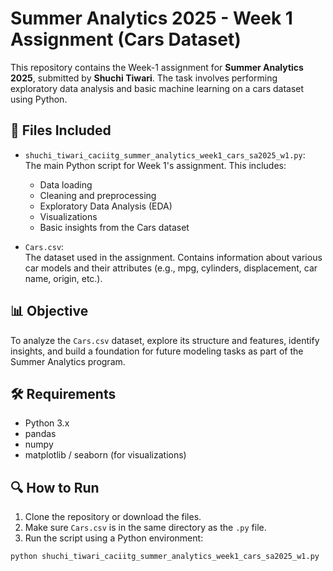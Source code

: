 # Summer Analytics 2025 - Week 1 Assignment (Cars Dataset)

This repository contains the Week-1 assignment for **Summer Analytics 2025**, submitted by **Shuchi Tiwari**. The task involves performing exploratory data analysis and basic machine learning on a cars dataset using Python.

## 📂 Files Included

- `shuchi_tiwari_caciitg_summer_analytics_week1_cars_sa2025_w1.py`:  
  The main Python script for Week 1's assignment. This includes:
  - Data loading
  - Cleaning and preprocessing
  - Exploratory Data Analysis (EDA)
  - Visualizations
  - Basic insights from the Cars dataset

- `Cars.csv`:  
  The dataset used in the assignment. Contains information about various car models and their attributes (e.g., mpg, cylinders, displacement, car name, origin, etc.).

## 📊 Objective

To analyze the `Cars.csv` dataset, explore its structure and features, identify insights, and build a foundation for future modeling tasks as part of the Summer Analytics program.

## 🛠 Requirements

- Python 3.x
- pandas
- numpy
- matplotlib / seaborn (for visualizations)

## 🔍 How to Run

1. Clone the repository or download the files.
2. Make sure `Cars.csv` is in the same directory as the `.py` file.
3. Run the script using a Python environment:

```bash
python shuchi_tiwari_caciitg_summer_analytics_week1_cars_sa2025_w1.py

